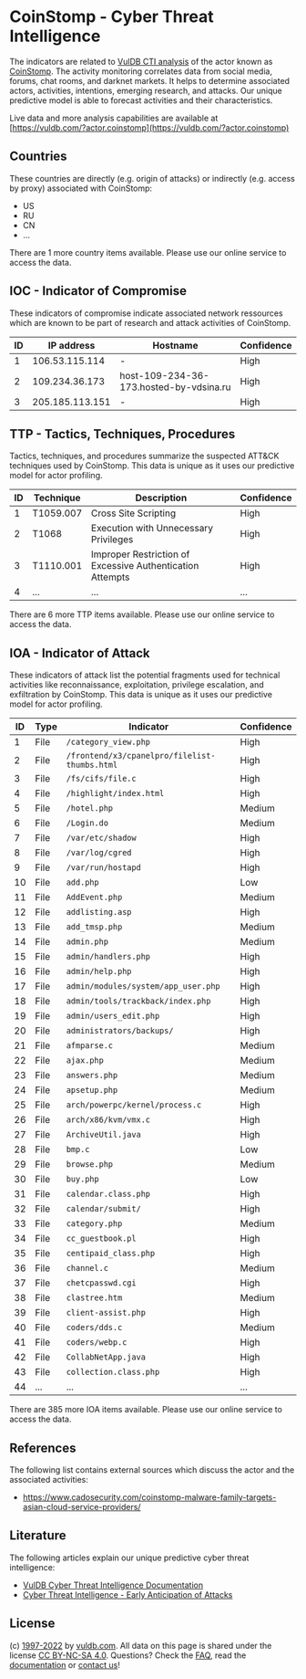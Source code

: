 # CoinStomp - Cyber Threat Intelligence

The indicators are related to [VulDB CTI analysis](https://vuldb.com/?kb.cti) of the actor known as [CoinStomp](https://vuldb.com/?actor.coinstomp). The activity monitoring correlates data from social media, forums, chat rooms, and darknet markets. It helps to determine associated actors, activities, intentions, emerging research, and attacks. Our unique predictive model is able to forecast activities and their characteristics.

Live data and more analysis capabilities are available at [https://vuldb.com/?actor.coinstomp](https://vuldb.com/?actor.coinstomp)

## Countries

These countries are directly (e.g. origin of attacks) or indirectly (e.g. access by proxy) associated with CoinStomp:

* US
* RU
* CN
* ...

There are 1 more country items available. Please use our online service to access the data.

## IOC - Indicator of Compromise

These indicators of compromise indicate associated network ressources which are known to be part of research and attack activities of CoinStomp.

ID | IP address | Hostname | Confidence
-- | ---------- | -------- | ----------
1 | 106.53.115.114 | - | High
2 | 109.234.36.173 | host-109-234-36-173.hosted-by-vdsina.ru | High
3 | 205.185.113.151 | - | High

## TTP - Tactics, Techniques, Procedures

Tactics, techniques, and procedures summarize the suspected ATT&CK techniques used by CoinStomp. This data is unique as it uses our predictive model for actor profiling.

ID | Technique | Description | Confidence
-- | --------- | ----------- | ----------
1 | T1059.007 | Cross Site Scripting | High
2 | T1068 | Execution with Unnecessary Privileges | High
3 | T1110.001 | Improper Restriction of Excessive Authentication Attempts | High
4 | ... | ... | ...

There are 6 more TTP items available. Please use our online service to access the data.

## IOA - Indicator of Attack

These indicators of attack list the potential fragments used for technical activities like reconnaissance, exploitation, privilege escalation, and exfiltration by CoinStomp. This data is unique as it uses our predictive model for actor profiling.

ID | Type | Indicator | Confidence
-- | ---- | --------- | ----------
1 | File | `/category_view.php` | High
2 | File | `/frontend/x3/cpanelpro/filelist-thumbs.html` | High
3 | File | `/fs/cifs/file.c` | High
4 | File | `/highlight/index.html` | High
5 | File | `/hotel.php` | Medium
6 | File | `/Login.do` | Medium
7 | File | `/var/etc/shadow` | High
8 | File | `/var/log/cgred` | High
9 | File | `/var/run/hostapd` | High
10 | File | `add.php` | Low
11 | File | `AddEvent.php` | Medium
12 | File | `addlisting.asp` | High
13 | File | `add_tmsp.php` | Medium
14 | File | `admin.php` | Medium
15 | File | `admin/handlers.php` | High
16 | File | `admin/help.php` | High
17 | File | `admin/modules/system/app_user.php` | High
18 | File | `admin/tools/trackback/index.php` | High
19 | File | `admin/users_edit.php` | High
20 | File | `administrators/backups/` | High
21 | File | `afmparse.c` | Medium
22 | File | `ajax.php` | Medium
23 | File | `answers.php` | Medium
24 | File | `apsetup.php` | Medium
25 | File | `arch/powerpc/kernel/process.c` | High
26 | File | `arch/x86/kvm/vmx.c` | High
27 | File | `ArchiveUtil.java` | High
28 | File | `bmp.c` | Low
29 | File | `browse.php` | Medium
30 | File | `buy.php` | Low
31 | File | `calendar.class.php` | High
32 | File | `calendar/submit/` | High
33 | File | `category.php` | Medium
34 | File | `cc_guestbook.pl` | High
35 | File | `centipaid_class.php` | High
36 | File | `channel.c` | Medium
37 | File | `chetcpasswd.cgi` | High
38 | File | `clastree.htm` | Medium
39 | File | `client-assist.php` | High
40 | File | `coders/dds.c` | Medium
41 | File | `coders/webp.c` | High
42 | File | `CollabNetApp.java` | High
43 | File | `collection.class.php` | High
44 | ... | ... | ...

There are 385 more IOA items available. Please use our online service to access the data.

## References

The following list contains external sources which discuss the actor and the associated activities:

* https://www.cadosecurity.com/coinstomp-malware-family-targets-asian-cloud-service-providers/

## Literature

The following articles explain our unique predictive cyber threat intelligence:

* [VulDB Cyber Threat Intelligence Documentation](https://vuldb.com/?kb.cti)
* [Cyber Threat Intelligence - Early Anticipation of Attacks](https://www.scip.ch/en/?labs.20201022)

## License

(c) [1997-2022](https://vuldb.com/?kb.changelog) by [vuldb.com](https://vuldb.com/?kb.about). All data on this page is shared under the license [CC BY-NC-SA 4.0](https://creativecommons.org/licenses/by-nc-sa/4.0/). Questions? Check the [FAQ](https://vuldb.com/?kb.faq), read the [documentation](https://vuldb.com/?kb) or [contact us](https://vuldb.com/?contact)!
